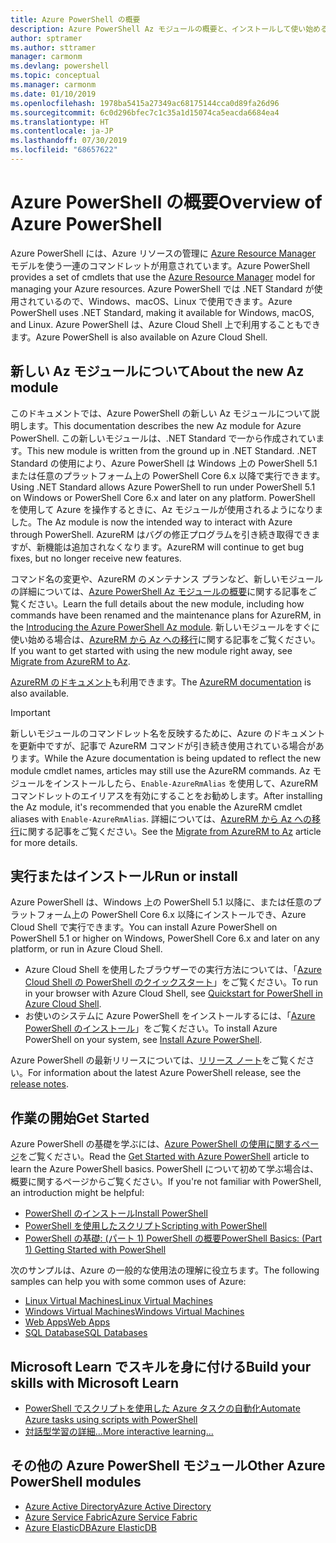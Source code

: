 ```yaml
---
title: Azure PowerShell の概要
description: Azure PowerShell Az モジュールの概要と、インストールして使い始める方法に関する情報。
author: sptramer
ms.author: sttramer
manager: carmonm
ms.devlang: powershell
ms.topic: conceptual
ms.manager: carmonm
ms.date: 01/10/2019
ms.openlocfilehash: 1978ba5415a27349ac68175144cca0d89fa26d96
ms.sourcegitcommit: 6c0d296bfec7c1c35a1d15074ca5eacda6684ea4
ms.translationtype: HT
ms.contentlocale: ja-JP
ms.lasthandoff: 07/30/2019
ms.locfileid: "68657622"
---
```

# <a name="overview-of-azure-powershell"></a><span data-ttu-id="88938-103">Azure PowerShell の概要</span><span class="sxs-lookup"><span data-stu-id="88938-103">Overview of Azure PowerShell</span></span>

<span data-ttu-id="88938-104">Azure PowerShell には、Azure リソースの管理に [Azure Resource Manager](/azure/azure-resource-manager/resource-group-overview) モデルを使う一連のコマンドレットが用意されています。</span><span class="sxs-lookup"><span data-stu-id="88938-104">Azure PowerShell provides a set of cmdlets that use the [Azure Resource Manager](/azure/azure-resource-manager/resource-group-overview) model for managing your Azure resources.</span></span> <span data-ttu-id="88938-105">Azure PowerShell では .NET Standard が使用されているので、Windows、macOS、Linux で使用できます。</span><span class="sxs-lookup"><span data-stu-id="88938-105">Azure PowerShell uses .NET Standard, making it available for Windows, macOS, and Linux.</span></span>
<span data-ttu-id="88938-106">Azure PowerShell は、Azure Cloud Shell 上で利用することもできます。</span><span class="sxs-lookup"><span data-stu-id="88938-106">Azure PowerShell is also available on Azure Cloud Shell.</span></span>

## <a name="about-the-new-az-module"></a><span data-ttu-id="88938-107">新しい Az モジュールについて</span><span class="sxs-lookup"><span data-stu-id="88938-107">About the new Az module</span></span>

<span data-ttu-id="88938-108">このドキュメントでは、Azure PowerShell の新しい Az モジュールについて説明します。</span><span class="sxs-lookup"><span data-stu-id="88938-108">This documentation describes the new Az module for Azure PowerShell.</span></span> <span data-ttu-id="88938-109">この新しいモジュールは、.NET Standard で一から作成されています。</span><span class="sxs-lookup"><span data-stu-id="88938-109">This new module is written from the ground up in .NET Standard.</span></span> <span data-ttu-id="88938-110">.NET Standard の使用により、Azure PowerShell は Windows 上の PowerShell 5.1 または任意のプラットフォーム上の PowerShell Core 6.x 以降で実行できます。</span><span class="sxs-lookup"><span data-stu-id="88938-110">Using .NET Standard allows Azure PowerShell to run under PowerShell 5.1 on Windows or PowerShell Core 6.x and later on any platform.</span></span> <span data-ttu-id="88938-111">PowerShell を使用して Azure を操作するときに、Az モジュールが使用されるようになりました。</span><span class="sxs-lookup"><span data-stu-id="88938-111">The Az module is now the intended way to interact with Azure through PowerShell.</span></span>
<span data-ttu-id="88938-112">AzureRM はバグの修正プログラムを引き続き取得できますが、新機能は追加されなくなります。</span><span class="sxs-lookup"><span data-stu-id="88938-112">AzureRM will continue to get bug fixes, but no longer receive new features.</span></span>

<span data-ttu-id="88938-113">コマンド名の変更や、AzureRM のメンテナンス プランなど、新しいモジュールの詳細については、[Azure PowerShell Az モジュールの概要](new-azureps-module-az.md)に関する記事をご覧ください。</span><span class="sxs-lookup"><span data-stu-id="88938-113">Learn the full details about the new module, including how commands have been renamed and the maintenance plans for AzureRM, in the [Introducing the Azure PowerShell Az module](new-azureps-module-az.md).</span></span> <span data-ttu-id="88938-114">新しいモジュールをすぐに使い始める場合は、[AzureRM から Az への移行](migrate-from-azurerm-to-az.md)に関する記事をご覧ください。</span><span class="sxs-lookup"><span data-stu-id="88938-114">If you want to get started with using the new module right away, see [Migrate from AzureRM to Az](migrate-from-azurerm-to-az.md).</span></span>

<span data-ttu-id="88938-115">[AzureRM のドキュメント](/powershell/azure/azurerm)も利用できます。</span><span class="sxs-lookup"><span data-stu-id="88938-115">The [AzureRM documentation](/powershell/azure/azurerm) is also available.</span></span>

> [!IMPORTANT]
>
> <span data-ttu-id="88938-116">新しいモジュールのコマンドレット名を反映するために、Azure のドキュメントを更新中ですが、記事で AzureRM コマンドが引き続き使用されている場合があります。</span><span class="sxs-lookup"><span data-stu-id="88938-116">While the Azure documentation is being updated to reflect the new module cmdlet names, articles may still use the AzureRM commands.</span></span> <span data-ttu-id="88938-117">Az モジュールをインストールしたら、`Enable-AzureRmAlias` を使用して、AzureRM コマンドレットのエイリアスを有効にすることをお勧めします。</span><span class="sxs-lookup"><span data-stu-id="88938-117">After installing the Az module, it's recommended that you enable the AzureRM cmdlet aliases with `Enable-AzureRmAlias`.</span></span> <span data-ttu-id="88938-118">詳細については、[AzureRM から Az への移行](migrate-from-azurerm-to-az.md)に関する記事をご覧ください。</span><span class="sxs-lookup"><span data-stu-id="88938-118">See the [Migrate from AzureRM to Az](migrate-from-azurerm-to-az.md) article for more details.</span></span>

## <a name="run-or-install"></a><span data-ttu-id="88938-119">実行またはインストール</span><span class="sxs-lookup"><span data-stu-id="88938-119">Run or install</span></span>

<span data-ttu-id="88938-120">Azure PowerShell は、Windows 上の PowerShell 5.1 以降に、または任意のプラットフォーム上の PowerShell Core 6.x 以降にインストールでき、Azure Cloud Shell で実行できます。</span><span class="sxs-lookup"><span data-stu-id="88938-120">You can install Azure PowerShell on PowerShell 5.1 or higher on Windows, PowerShell Core 6.x and later on any platform, or run in Azure Cloud Shell.</span></span>

* <span data-ttu-id="88938-121">Azure Cloud Shell を使用したブラウザーでの実行方法については、「[Azure Cloud Shell の PowerShell のクイックスタート](/azure/cloud-shell/quickstart-powershell)」をご覧ください。</span><span class="sxs-lookup"><span data-stu-id="88938-121">To run in your browser with Azure Cloud Shell, see [Quickstart for PowerShell in Azure Cloud Shell](/azure/cloud-shell/quickstart-powershell).</span></span>
* <span data-ttu-id="88938-122">お使いのシステムに Azure PowerShell をインストールするには、「[Azure PowerShell のインストール](install-az-ps.md)」をご覧ください。</span><span class="sxs-lookup"><span data-stu-id="88938-122">To install Azure PowerShell on your system, see [Install Azure PowerShell](install-az-ps.md).</span></span>

<span data-ttu-id="88938-123">Azure PowerShell の最新リリースについては、[リリース ノート](release-notes-azureps.md)をご覧ください。</span><span class="sxs-lookup"><span data-stu-id="88938-123">For information about the latest Azure PowerShell release, see the [release notes](release-notes-azureps.md).</span></span>

## <a name="get-started"></a><span data-ttu-id="88938-124">作業の開始</span><span class="sxs-lookup"><span data-stu-id="88938-124">Get Started</span></span>

<span data-ttu-id="88938-125">Azure PowerShell の基礎を学ぶには、[Azure PowerShell の使用に関するページ](get-started-azureps.md)をご覧ください。</span><span class="sxs-lookup"><span data-stu-id="88938-125">Read the [Get Started with Azure PowerShell](get-started-azureps.md) article to learn the Azure PowerShell basics.</span></span> <span data-ttu-id="88938-126">PowerShell について初めて学ぶ場合は、概要に関するページからご覧ください。</span><span class="sxs-lookup"><span data-stu-id="88938-126">If you're not familiar with PowerShell, an introduction might be helpful:</span></span>

* [<span data-ttu-id="88938-127">PowerShell のインストール</span><span class="sxs-lookup"><span data-stu-id="88938-127">Install PowerShell</span></span>](/powershell/scripting/install/installing-powershell)
* [<span data-ttu-id="88938-128">PowerShell を使用したスクリプト</span><span class="sxs-lookup"><span data-stu-id="88938-128">Scripting with PowerShell</span></span>](/powershell/scripting/powershell-scripting)
* [<span data-ttu-id="88938-129">PowerShell の基礎: (パート 1) PowerShell の概要</span><span class="sxs-lookup"><span data-stu-id="88938-129">PowerShell Basics: (Part 1) Getting Started with PowerShell</span></span>](https://channel9.msdn.com/Blogs/Taste-of-Premier/PowerShellBasicsPart1)

<span data-ttu-id="88938-130">次のサンプルは、Azure の一般的な使用法の理解に役立ちます。</span><span class="sxs-lookup"><span data-stu-id="88938-130">The following samples can help you with some common uses of Azure:</span></span>

* [<span data-ttu-id="88938-131">Linux Virtual Machines</span><span class="sxs-lookup"><span data-stu-id="88938-131">Linux Virtual Machines</span></span>](/azure/virtual-machines/virtual-machines-linux-powershell-samples?toc=/powershell/azure/toc.json)
* [<span data-ttu-id="88938-132">Windows Virtual Machines</span><span class="sxs-lookup"><span data-stu-id="88938-132">Windows Virtual Machines</span></span>](/azure/virtual-machines/virtual-machines-windows-powershell-samples?toc=/powershell/azure/toc.json)
* [<span data-ttu-id="88938-133">Web Apps</span><span class="sxs-lookup"><span data-stu-id="88938-133">Web Apps</span></span>](/azure/app-service-web/app-service-powershell-samples?toc=/powershell/azure/toc.json)
* [<span data-ttu-id="88938-134">SQL Database</span><span class="sxs-lookup"><span data-stu-id="88938-134">SQL Databases</span></span>](/azure/sql-database/sql-database-powershell-samples?toc=/powershell/azure/toc.json)

## <a name="build-your-skills-with-microsoft-learn"></a><span data-ttu-id="88938-135">Microsoft Learn でスキルを身に付ける</span><span class="sxs-lookup"><span data-stu-id="88938-135">Build your skills with Microsoft Learn</span></span>

- [<span data-ttu-id="88938-136">PowerShell でスクリプトを使用した Azure タスクの自動化</span><span class="sxs-lookup"><span data-stu-id="88938-136">Automate Azure tasks using scripts with PowerShell</span></span>](/learn/modules/automate-azure-tasks-with-powershell/)
- [<span data-ttu-id="88938-137">対話型学習の詳細...</span><span class="sxs-lookup"><span data-stu-id="88938-137">More interactive learning...</span></span>](/learn/browse/?term=powershell)

## <a name="other-azure-powershell-modules"></a><span data-ttu-id="88938-138">その他の Azure PowerShell モジュール</span><span class="sxs-lookup"><span data-stu-id="88938-138">Other Azure PowerShell modules</span></span>

* [<span data-ttu-id="88938-139">Azure Active Directory</span><span class="sxs-lookup"><span data-stu-id="88938-139">Azure Active Directory</span></span>](/powershell/azure/active-directory/)
* [<span data-ttu-id="88938-140">Azure Service Fabric</span><span class="sxs-lookup"><span data-stu-id="88938-140">Azure Service Fabric</span></span>](/powershell/azure/service-fabric/)
* [<span data-ttu-id="88938-141">Azure ElasticDB</span><span class="sxs-lookup"><span data-stu-id="88938-141">Azure ElasticDB</span></span>](/powershell/azure/elasticdbjobs/)
